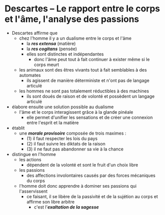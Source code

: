 # Descartes – Le rapport entre le corps et l'âme, l'analyse des passions

- Descartes affirme que
  - chez l'homme il y a un dualisme entre le corps et l'âme
    - la ***res extensa*** (matière)
    - la ***res cogitans*** (pensée)
    - elles sont distinctes et indépendantes
      - donc l'âme peut tout à fait continuer à exister même si le corps meurt
  - les animaux sont des êtres vivants tout à fait semblables à des automates
    - ils agissent de manière déterministe et n'ont pas de langage articulé
  - les hommes ne sont pas totalement réductibles à des machines
    - ils sont doués de raison et de volonté et possèdent un langage articulé
- élabore ensuite une solution possible au dualisme
  - l'âme et le corps interagissent grâce à la glande pinéale
    - elle permet d'unifier les sensations et de créer une connexion entre l'esprit et la matière
- établit
  - une ***morale provisoire*** composée de trois maximes :
    - (1) il faut respecter les lois du pays
    - (2) il faut suivre les diktats de la raison
    - (3) il ne faut pas abandonner sa vie à la chance
- distingue en l'homme
  - les actions
    - dépendent de la volonté et sont le fruit d'un choix libre
  - les passions
    - des affections involontaires causés par des forces mécaniques du corps
  - l'homme doit donc apprendre à dominer ses passions qui l'asservissent
    - ce faisant, il se libère de la passivité et de la sujétion au corps et affirme son libre arbitre
      - c'est l'***exaltation de la sagesse***
